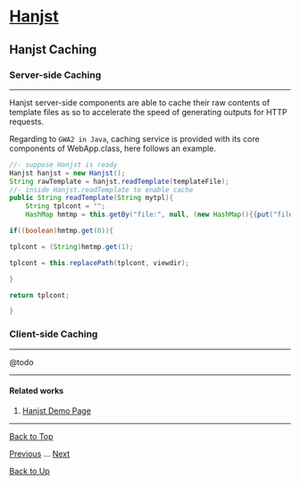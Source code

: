 # [Hanjst](/hanjst/index)
## Hanjst Caching
### Server-side Caching
---
Hanjst server-side components are able to cache their raw contents of template files as so to accelerate the speed of generating outputs for HTTP requests.

Regarding to `GWA2 in Java`, caching service is provided with its core components of WebApp.class, here follows an example.

```java
//- suppose Hanjst is ready
Hanjst hanjst = new Hanjst();
String rawTemplate = hanjst.readTemplate(templateFile);
//- inside Hanjst.readTemplate to enable cache
public String readTemplate(String mytpl){
	String tplcont = "";
	HashMap hmtmp = this.getBy("file:", null, (new HashMap(){{put("file", tpldir+"/"+mytpl);}}));

if((boolean)hmtmp.get(0)){

tplcont = (String)hmtmp.get(1);

tplcont = this.replacePath(tplcont, viewdir);

}

return tplcont;

}


```  


### Client-side Caching
---
@todo

---

#### Related works

1. [Hanjst Demo Page](https://ufqi.com/dev/hanjst/)


---

[Back to Top](/hanjst/hanjst-cache)

[Previous](./data-in-resource) ... [Next](./)

[Back to Up](/hanjst/index)

<!--stackedit_data:
eyJoaXN0b3J5IjpbLTExMTAzMjMwMjEsLTQ1NTcyNDEzLC0xMj
A4NTgzNTAzLC04OTIxOTMwMjNdfQ==
-->